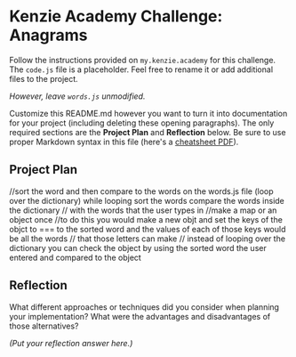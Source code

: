 # Kenzie Academy Challenge: Anagrams 

Follow the instructions provided on `my.kenzie.academy` for this challenge. The `code.js` file is a placeholder. Feel free to rename it or add additional files to the project.

*However, leave `words.js` unmodified.*

Customize this README.md however you want to turn it into documentation for your project (including deleting these opening paragraphs). The only required sections are the **Project Plan** and **Reflection** below. Be sure to use proper Markdown syntax in this file (here's a [cheatsheet PDF](https://guides.github.com/pdfs/markdown-cheatsheet-online.pdf)).

## Project Plan
//sort the word and then compare to the words on the words.js file (loop over the dictionary) while looping sort the words compare the words inside the dictionary
// with the words that the user types in
//make a map or an object once
//to do this you would make a new objt and set the  keys of the objct to === to  the sorted word and the values of each of those keys would be all the words
// that those letters can make
// instead of looping over the dictionary you can check the object by using the sorted word the user entered and compared to the object

## Reflection

What different approaches or techniques did you consider when planning your implementation? What were the advantages and disadvantages of those alternatives?

_(Put your reflection answer here.)_